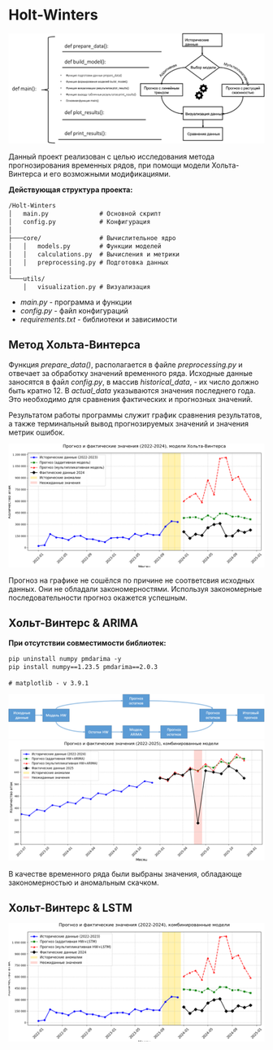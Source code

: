 # Holt-Winters
![alt text](images/pict1.png)

Данный проект реализован с целью исследования метода
прогнозирования временных рядов, при помощи модели
Хольта-Винтерса и его возможными модификациями. 


__Действующая структура проекта:__
```
/Holt-Winters
│   main.py              # Основной скрипт
│   config.py            # Конфигурация
│
├───core/                # Вычислительное ядро
│   │   models.py        # Функции моделей
│   │   calculations.py  # Вычисления и метрики
│   │   preprocessing.py # Подготовка данных
│
└───utils/
    │   visualization.py # Визуализация
```
- *main.py* - программа и функции
- *config.py* - файл конфигураций
- *requirements.txt* - библиотеки и зависимости


## Метод Хольта-Винтерса

Функция *prepare_data()*, располагается в файле
*preprocessing.py* и отвечает за обработку
значений временного ряда. Исходные данные заносятся
в файл *config.py*, в массив *historical_data*,  - 
их число должно быть кратно 12. В *actual_data*
указываются значения последнего года. Это необходимо для
сравнения фактических и прогнозных значений.


Результатом работы программы служит график сравнения
результатов, а также терминальный вывод прогнозируемых
значений и значения метрик ошибок.

![alt text](images/pict_hw.png)

Прогноз на графике не сошёлся по причине не соответсвия
исходных данных. Они не обладали закономерностями.
Используя закономерные последовательности
прогноз окажется успешным.

## Хольт-Винтерс & ARIMA
__При отсутствии совместимости библиотек:__
```
pip uninstall numpy pmdarima -y
pip install numpy==1.23.5 pmdarima==2.0.3

# matplotlib - v 3.9.1
```
![alt text](images/pict_hw_arima_model.png)
![alt text](images/pict_hw_arima.png)

В качестве временного ряда были выбраны 
значения, обладающе закономерностью и
аномальным скачком.

## Хольт-Винтерс & LSTM
![alt text](images/pict_hw_lstm.png)